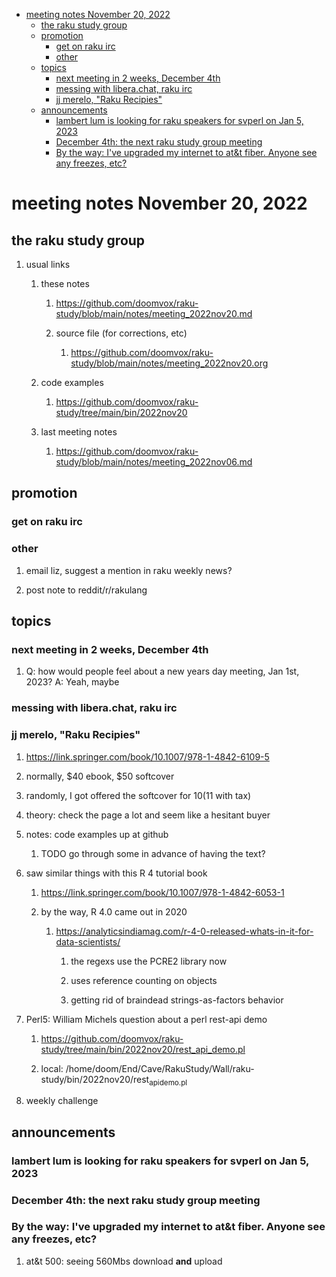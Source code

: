 - [meeting notes November 20, 2022](#orge73599d)
  - [the raku study group](#orge4b5e14)
  - [promotion](#org0944771)
    - [get on raku irc](#org223ebed)
    - [other](#orgc2a1ea3)
  - [topics](#orgc667cc2)
    - [next meeting in 2 weeks, December 4th](#org5ebea80)
    - [messing with libera.chat, raku irc](#org09b35d2)
    - [jj merelo, "Raku Recipies"](#org1598710)
  - [announcements](#org3dc9e41)
    - [lambert lum is looking for raku speakers for svperl on Jan 5, 2023](#org7a559bf)
    - [December 4th: the next raku study group meeting](#org8c403dc)
    - [By the way: I've upgraded my internet to at&t fiber.  Anyone see any freezes, etc?](#org94c5f28)


<a id="orge73599d"></a>

# meeting notes November 20, 2022


<a id="orge4b5e14"></a>

## the raku study group

1.  usual links

    1.  these notes
    
        1.  <https://github.com/doomvox/raku-study/blob/main/notes/meeting_2022nov20.md>
        
        2.  source file (for corrections, etc)
        
            1.  <https://github.com/doomvox/raku-study/blob/main/notes/meeting_2022nov20.org>
    
    2.  code examples
    
        1.  <https://github.com/doomvox/raku-study/tree/main/bin/2022nov20>
    
    3.  last meeting notes
    
        1.  <https://github.com/doomvox/raku-study/blob/main/notes/meeting_2022nov06.md>


<a id="org0944771"></a>

## promotion


<a id="org223ebed"></a>

### get on raku irc


<a id="orgc2a1ea3"></a>

### other

1.  email liz, suggest a mention in raku weekly news?

2.  post note to reddit/r/rakulang


<a id="orgc667cc2"></a>

## topics


<a id="org5ebea80"></a>

### next meeting in 2 weeks, December 4th

1.  Q: how would people feel about a new years day meeting, Jan 1st, 2023? A: Yeah, maybe


<a id="org09b35d2"></a>

### messing with libera.chat, raku irc


<a id="org1598710"></a>

### jj merelo, "Raku Recipies"

1.  <https://link.springer.com/book/10.1007/978-1-4842-6109-5>

2.  normally, $40 ebook, $50 softcover

3.  randomly, I got offered the softcover for $10 ($11 with tax)

4.  theory: check the page a lot and seem like a hesitant buyer

5.  notes: code examples up at github

    1.  TODO go through some in advance of having the text?

6.  saw similar things with this R 4 tutorial book

    1.  <https://link.springer.com/book/10.1007/978-1-4842-6053-1>
    
    2.  by the way, R 4.0 came out in 2020
    
        1.  <https://analyticsindiamag.com/r-4-0-released-whats-in-it-for-data-scientists/>
        
            1.  the regexs use the PCRE2 library now
            
            2.  uses reference counting on objects
            
            3.  getting rid of braindead strings-as-factors behavior

7.  Perl5: William Michels question about a perl rest-api demo

    1.  <https://github.com/doomvox/raku-study/tree/main/bin/2022nov20/rest_api_demo.pl>
    
    2.  local: /home/doom/End/Cave/RakuStudy/Wall/raku-study/bin/2022nov20/rest<sub>api</sub><sub>demo.pl</sub>

8.  weekly challenge


<a id="org3dc9e41"></a>

## announcements


<a id="org7a559bf"></a>

### lambert lum is looking for raku speakers for svperl on Jan 5, 2023


<a id="org8c403dc"></a>

### December 4th: the next raku study group meeting


<a id="org94c5f28"></a>

### By the way: I've upgraded my internet to at&t fiber.  Anyone see any freezes, etc?

1.  at&t 500: seeing 560Mbs download **and** upload

